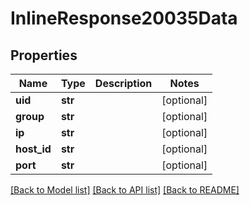 # InlineResponse20035Data

## Properties
Name | Type | Description | Notes
------------ | ------------- | ------------- | -------------
**uid** | **str** |  | [optional] 
**group** | **str** |  | [optional] 
**ip** | **str** |  | [optional] 
**host_id** | **str** |  | [optional] 
**port** | **str** |  | [optional] 

[[Back to Model list]](../README.md#documentation-for-models) [[Back to API list]](../README.md#documentation-for-api-endpoints) [[Back to README]](../README.md)

